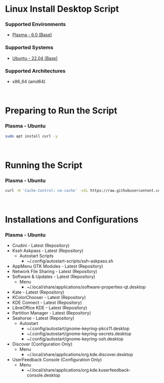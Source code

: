 # Linux Install Desktop Script

### Supported Environments
- [Plasma - 6.0 (Base)](https://kde.org/plasma-desktop/)

### Supported Systems
- [Ubuntu - 22.04 (Base)](https://ubuntu.com/download)

### Supported Architectures
- x86_64 (amd64)

<br/>

# Preparing to Run the Script

### Plasma - Ubuntu
```bash
sudo apt install curl -y
```

<br/>

# Running the Script

### Plasma - Ubuntu
```bash
curl -H 'Cache-Control: no-cache' -sSL https://raw.githubusercontent.com/daniloancilotto/linux-desktop-script/master/plasma-ubuntu.sh | bash
```

<br/>

# Installations and Configurations

### Plasma - Ubuntu
- Crudini - Latest (Repository)
- Kssh Askpass - Latest (Repository)
  - Autostart Scripts
    - ~/.config/autostart-scripts/ssh-askpass.sh
- AppMenu GTK Modules - Latest (Repository)
- Network File Sharing - Latest (Repository)
- Software & Updates - Latest (Repository)
  - Menu
    - ~/.local/share/applications/software-properties-qt.desktop
- Kate - Latest (Repository)
- KColorChooser - Latest (Repository)
- KDE Connect - Latest (Repository)
- LibreOffice KDE - Latest (Repository)
- Partition Manager - Latest (Repository)
- Seahorse - Latest (Repository)
  - Autostart
    - ~/.config/autostart/gnome-keyring-pkcs11.desktop
    - ~/.config/autostart/gnome-keyring-secrets.desktop
    - ~/.config/autostart/gnome-keyring-ssh.desktop
- Discover (Configuration Only)
  - Menu
    - ~/.local/share/applications/org.kde.discover.desktop
- UserFeedback Console (Configuration Only)
  - Menu
    - ~/.local/share/applications/org.kde.kuserfeedback-console.desktop